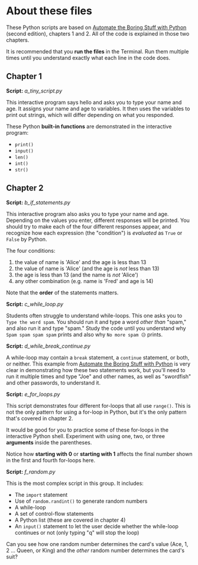 # About these files

These Python scripts are based on [Automate the Boring Stuff with Python](https://automatetheboringstuff.com/) (second edition), chapters 1 and 2. All of the code is explained in those two chapters.

It is recommended that you **run the files** in the Terminal. Run them multiple times until you understand exactly what each line in the code does.

## Chapter 1

**Script:** *a_tiny_script.py*

This interactive program says hello and asks you to type your name and age. It assigns your name and age to variables. It then uses the variables to print out strings, which will differ depending on what you responded.

These Python **built-in functions** are demonstrated in the interactive program:

- ``print()``
- ``input()``
- ``len()``
- ``int()``
- ``str()``

## Chapter 2

**Script:** *b_if_statements.py*

This interactive program also asks you to type your name and age. Depending on the values you enter, different responses will be printed. You should try to make each of the four different responses appear, and recognize how each expression (the "condition") is *evaluated* as `True` or `False` by Python.

The four conditions:

1. the value of name is 'Alice' and the age is less than 13
2. the value of name is 'Alice' (and the age is *not* less than 13)
3. the age is less than 13 (and the name is *not* 'Alice')
4. any other combination (e.g. name is 'Fred' and age is 14)

Note that the **order** of the statements matters.

**Script:** *c_while_loop.py*

Students often struggle to understand while-loops. This one asks you to `Type the word spam`. You should run it and type a word *other than* "spam," and also run it and type "spam." Study the code until you understand why `Spam spam spam spam` prints and also why `No more spam 😥` prints.

**Script:** *d_while_break_continue.py*

A while-loop may contain a `break` statement, a `continue` statement, or both, or neither. This example from [Automate the Boring Stuff with Python](https://automatetheboringstuff.com/) is very clear in demonstrating how these two statements work, but you'll need to run it multiple times and type "Joe" and other names, as well as "swordfish" and other passwords, to understand it.

**Script:** *e_for_loops.py*

This script demonstrates four different for-loops that all use `range()`. This is not the only pattern for using a for-loop in Python, but it's the only pattern that's covered in chapter 2.

It would be good for you to practice some of these for-loops in the interactive Python shell. Experiment with using one, two, or three **arguments** inside the parentheses.

Notice how **starting with 0** or **starting with 1** affects the final number shown in the first and fourth for-loops here.

**Script:** *f_random.py*

This is the most complex script in this group. It includes:

- The `import` statement
- Use of `random.randint()` to generate random numbers
- A while-loop
- A set of control-flow statements
- A Python list (these are covered in chapter 4)
- An `input()` statement to let the user decide whether the while-loop continues or not (only typing "q" will stop the loop)

Can you see how one random number determines the card's value (Ace, 1, 2 ... Queen, or King) and the *other* random number determines the card's suit?
